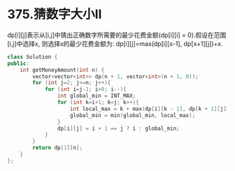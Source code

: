# 375.猜数字大小II

dp[i][j]表示从[i,j]中猜出正确数字所需要的最少花费金额(dp[i][i] = 0).假设在范围[i,j]中选择x, 则选择x的最少花费金额为: 
dp[i][j]=max(dp[i][x-1], dp[x+1][j])+x.

```cpp
class Solution {
public:
    int getMoneyAmount(int n) {
        vector<vector<int>> dp(n + 1, vector<int>(n + 1, 0));
        for (int j=2; j<=n; j++){
            for (int i=j-1; i>0; i--){
                int global_min = INT_MAX;
                for (int k=i+1; k<j; k++){
                    int local_max = k + max(dp[i][k - 1], dp[k + 1][j]);
                    global_min = min(global_min, local_max);
                }
                dp[i][j] = i + 1 == j ? i : global_min;
            }
        }
        return dp[1][n];
    }
};
```
